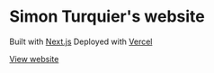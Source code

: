 # Simon Turquier's website

Built with [Next.js](https://nextjs.org)
Deployed with [Vercel](https://vercel.com)

[View website](https://sturquier.com)